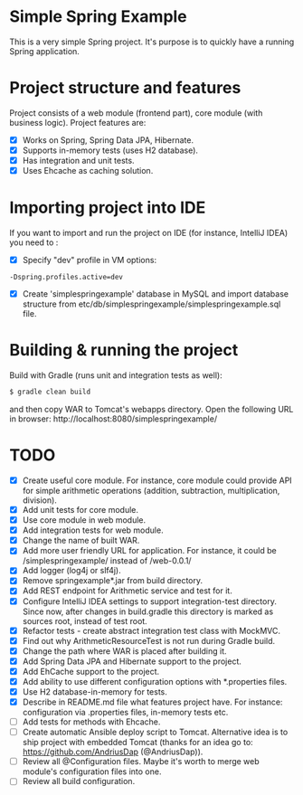 # Simple Spring Example
This is a very simple Spring project. It's purpose is to quickly have a running Spring application.

# Project structure and features
Project consists of a web module (frontend part), core module (with business logic).
Project features are:
- [x] Works on Spring, Spring Data JPA, Hibernate.
- [x] Supports in-memory tests (uses H2 database).
- [x] Has integration and unit tests.
- [x] Uses Ehcache as caching solution.

# Importing project into IDE
If you want to import and run the project on IDE (for instance, IntelliJ IDEA) you need to :
- [x] Specify "dev" profile in VM options:
```
-Dspring.profiles.active=dev
```
- [x] Create 'simplespringexample' database in MySQL and import database structure from etc/db/simplespringexample/simplespringexample.sql file.

# Building & running the project
Build with Gradle (runs unit and integration tests as well):

```bash
$ gradle clean build
```
and then copy WAR to Tomcat's webapps directory. Open the following URL in browser: http://localhost:8080/simplespringexample/

# TODO
- [x] Create useful core module. For instance, core module could provide API for simple arithmetic operations (addition, subtraction, multiplication, division).
- [x] Add unit tests for core module.
- [x] Use core module in web module.
- [x] Add integration tests for web module.
- [x] Change the name of built WAR.
- [x] Add more user friendly URL for application. For instance, it could be /simplespringexample/ instead of /web-0.0.1/
- [x] Add logger (log4j or slf4j).
- [x] Remove springexample*.jar from build directory.
- [x] Add REST endpoint for Arithmetic service and test for it.
- [x] Configure IntelliJ IDEA settings to support integration-test directory. Since now, after changes in build.gradle this directory is marked as sources root, instead of test root.
- [x] Refactor tests - create abstract integration test class with MockMVC.
- [x] Find out why ArithmeticResourceTest is not run during Gradle build.
- [x] Change the path where WAR is placed after building it.
- [x] Add Spring Data JPA and Hibernate support to the project.
- [x] Add EhCache support to the project.
- [x] Add ability to use different configuration options with *.properties files.
- [x] Use H2 database-in-memory for tests.
- [x] Describe in README.md file what features project have. For instance: configuration via .properties files, in-memory tests etc.
- [ ] Add tests for methods with Ehcache.
- [ ] Create automatic Ansible deploy script to Tomcat. Alternative idea is to ship project with embedded Tomcat (thanks for an idea go to: https://github.com/AndriusDap (@AndriusDap)).
- [ ] Review all @Configuration files. Maybe it's worth to merge web module's configuration files into one.
- [ ] Review all build configuration.
